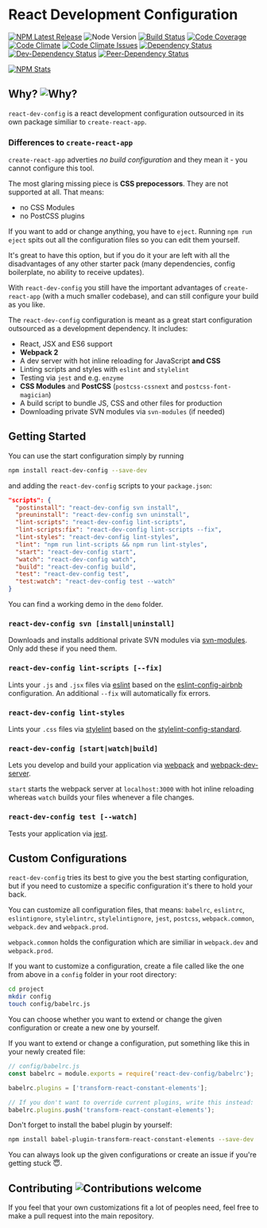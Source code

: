 # React Development Configuration

[![NPM Latest Release][npm-image]][npm-url]
![Node Version][node-version-image]
[![Build Status][build-image]][build-url]
[![Code Coverage][coverage-image]][coverage-url]
[![Code Climate][code-climate-image]][code-climate-url]
[![Code Climate Issues][code-climate-issues-image]][code-climate-issues-url]
[![Dependency Status][dependency-image]][dependency-url]
[![Dev-Dependency Status][dev-dependency-image]][dev-dependency-url]
[![Peer-Dependency Status][peer-dependency-image]][peer-dependency-url]

[![NPM Stats][npm-stats-image]][npm-url]

[npm-image]: https://badge.fury.io/js/react-dev-config.svg
[npm-stats-image]: https://nodei.co/npm/react-dev-config.png?downloads=true&downloadRank=true&stars=true
[npm-url]: https://www.npmjs.com/package/react-dev-config
[node-version-image]: https://img.shields.io/node/v/react-dev-config.svg
[build-image]: https://travis-ci.org/rusty1s/react-dev-config.svg?branch=master
[build-url]: https://travis-ci.org/rusty1s/react-dev-config
[coverage-image]: https://img.shields.io/codecov/c/github/rusty1s/react-dev-config.svg
[coverage-url]: https://codecov.io/github/rusty1s/react-dev-config?branch=master
[code-climate-image]: https://codeclimate.com/github/rusty1s/react-dev-config/badges/gpa.svg
[code-climate-url]: https://codeclimate.com/github/rusty1s/react-dev-config
[code-climate-issues-image]: https://codeclimate.com/github/rusty1s/react-dev-config/badges/issue_count.svg
[code-climate-issues-url]: https://codeclimate.com/github/rusty1s/react-dev-config/issues
[dependency-image]: https://david-dm.org/rusty1s/react-dev-config.svg
[dependency-url]: https://david-dm.org/rusty1s/react-dev-config
[dev-dependency-image]: https://david-dm.org/rusty1s/react-dev-config/dev-status.svg
[dev-dependency-url]: https://david-dm.org/rusty1s/react-dev-config?type=dev
[peer-dependency-image]: https://david-dm.org/rusty1s/react-dev-config/peer-status.svg
[peer-dependency-url]: https://david-dm.org/rusty1s/react-dev-config?type=peer

## Why? ![Why?][why]

[why]: https://img.shields.io/badge/start%20with-why%3F-brightgreen.svg

`react-dev-config` is a react development configuration outsourced in its own
package similiar to `create-react-app`.

### Differences to `create-react-app`

`create-react-app` adverties *no build configuration* and they mean it - you
cannot configure this tool.

The most glaring missing piece is **CSS prepocessors**. They are not supported
at all. That means:

* no CSS Modules
* no PostCSS plugins

If you want to add or change anything, you have to `eject`. Running `npm run
eject` spits out all the configuration files so you can edit them yourself.

It's great to have this option, but if you do it your are left with all the
disadvantages of any other starter pack (many dependencies, config boilerplate,
no ability to receive updates).

With `react-dev-config` you still have the important advantages of
`create-react-app` (with a much smaller codebase), and can still configure your
build as you like.

The `react-dev-config` configuration is meant as a great start configuration
outsourced as a development dependency.
It includes:

* React, JSX and ES6 support
* **Webpack 2**
* A dev server with hot inline reloading for JavaScript **and CSS**
* Linting scripts and styles with `eslint` and `stylelint`
* Testing via `jest` and e.g. `enzyme`
* **CSS Modules** and **PostCSS** (`postcss-cssnext` and
  `postcss-font-magician`)
* A build script to bundle JS, CSS and other files for production
* Downloading private SVN modules via `svn-modules` (if needed)

## Getting Started

You can use the start configuration simply by running

```bash
npm install react-dev-config --save-dev
```

and adding the `react-dev-config` scripts to your `package.json`:

```json
"scripts": {
  "postinstall": "react-dev-config svn install",
  "preuninstall": "react-dev-config svn uninstall",
  "lint-scripts": "react-dev-config lint-scripts",
  "lint-scripts:fix": "react-dev-config lint-scripts --fix",
  "lint-styles": "react-dev-config lint-styles",
  "lint": "npm run lint-scripts && npm run lint-styles",
  "start": "react-dev-config start",
  "watch": "react-dev-config watch",
  "build": "react-dev-config build",
  "test": "react-dev-config test",
  "test:watch": "react-dev-config test --watch"
}
```

You can find a working demo in the `demo` folder.

### `react-dev-config svn [install|uninstall]`

Downloads and installs additional private SVN modules via
[svn-modules](https://github.com/ewrogers/svn-modules).
Only add these if you need them.

### `react-dev-config lint-scripts [--fix]`

Lints your `.js` and `.jsx` files via
[eslint](https://github.com/eslint/eslint) based on the
[eslint-config-airbnb](https://github.com/airbnb/javascript/tree/master/packages/eslint-config-airbnb)
configuration.
An additional `--fix` will automatically fix errors.

### `react-dev-config lint-styles`

Lints your `.css` files via
[stylelint](https://github.com/stylelint/stylelint) based on the
[stylelint-config-standard](https://github.com/stylelint/stylelint-config-standard).

### `react-dev-config [start|watch|build]`

Lets you develop and build your application via
[webpack](https://github.com/webpack/webpack) and
[webpack-dev-server](https://github.com/webpack/webpack-dev-server).

`start` starts the webpack server at `localhost:3000` with hot inline
reloading whereas `watch` builds your files whenever a file changes.

### `react-dev-config test [--watch]`

Tests your application via [jest](https://github.com/facebook/jest).

## Custom Configurations

`react-dev-config` tries its best to give you the best starting configuration,
but if you need to customize a specific configuration it's there to hold your
back.

You can customize all configuration files, that means: `babelrc`, `eslintrc`,
`eslintignore`, `stylelintrc`, `stylelintignore`, `jest`, `postcss`,
`webpack.common`, `webpack.dev` and `webpack.prod`.

`webpack.common` holds the configuration which are similiar in `webpack.dev`
and `webpack.prod`.

If you want to customize a configuration, create a file called like the one
from above in a `config` folder in your root directory:

```bash
cd project
mkdir config
touch config/babelrc.js
```

You can choose whether you want to extend or change the given configuration or
create a new one by yourself.

If you want to extend or change a configuration, put something like this in
your newly created file:

```js
// config/babelrc.js
const babelrc = module.exports = require('react-dev-config/babelrc');

babelrc.plugins = ['transform-react-constant-elements'];

// If you don't want to override current plugins, write this instead:
babelrc.plugins.push('transform-react-constant-elements');
```

Don't forget to install the babel plugin by yourself:

```bash
npm install babel-plugin-transform-react-constant-elements --save-dev
```

You can always look up the given configurations or create an issue if you're
getting stuck 😇.

## Contributing ![Contributions welcome][contributing]

[contributing]: https://img.shields.io/badge/contributions-welcome-brightgreen.svg

If you feel that your own customizations fit a lot of peoples need, feel free
to make a pull request into the main repository.
